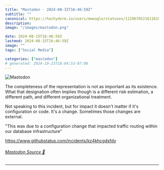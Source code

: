 ```yaml
---
title: "Mastodon - 2024-08-15T16:46:59Z"
subtitle: ""
canonical: https://hachyderm.io/users/mweagle/statuses/112967052161161917
description:
image: "/images/mastodon.png"

date: 2024-08-15T16:46:59Z
lastmod: 2024-08-15T16:46:59Z
image: ""
tags: ["Social Media"]

categories: ["mastodon"]
# generated: 2024-10-23T18:04:53-07:00
---
```

![Mastodon](/images/mastodon.png)

<p>The completeness of the representation is not as important as its existence. What that designation often implies though is a different risk estimation, a different path, and different organizational treatment. </p><p>Not speaking to this incident, but for impact it doesn&#39;t matter if it&#39;s configuration or code. It&#39;s a change. Sometimes those changes are external.</p><p>&quot;This was due to a configuration change that impacted traffic routing within our database infrastructure”</p><p><a href="https://www.githubstatus.com/incidents/kz4khcgdsfdv" target="_blank" rel="nofollow noopener noreferrer" translate="no"><span class="invisible">https://www.</span><span class="ellipsis">githubstatus.com/incidents/kz4</span><span class="invisible">khcgdsfdv</span></a></p>


###### [Mastodon Source 🐘](https://hachyderm.io/@mweagle/112967052161161917)

___
